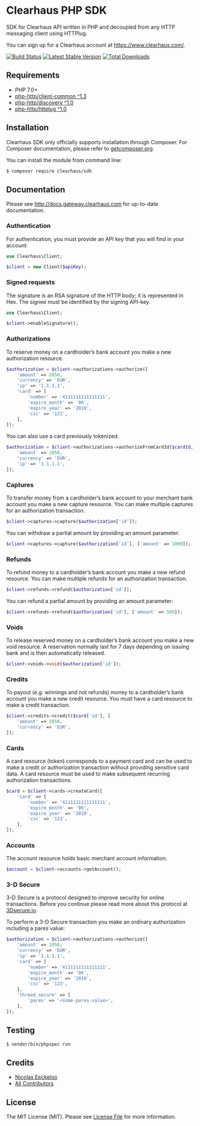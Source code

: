 Clearhaus PHP SDK
=================

SDK for Clearhaus API written in PHP and decoupled from any HTTP messaging client using HTTPlug.

You can sign up for a Clearhaus account at https://www.clearhaus.com/.

[![Build Status](https://img.shields.io/travis/RiskioFr/clearhaus-sdk-php.svg?style=flat)](http://travis-ci.org/RiskioFr/clearhaus-sdk-php)
[![Latest Stable Version](http://img.shields.io/packagist/v/riskio/clearhaus-sdk-php.svg?style=flat)](https://packagist.org/packages/riskio/clearhaus-sdk-php)
[![Total Downloads](http://img.shields.io/packagist/dt/riskio/clearhaus-sdk-php.svg?style=flat)](https://packagist.org/packages/riskio/clearhaus-sdk-php)

## Requirements

* PHP 7.0+
* [php-http/client-common ^1.3](https://github.com/php-http/client-common)
* [php-http/discovery ^1.0](https://github.com/php-http/discovery)
* [php-http/httplug ^1.0](https://github.com/php-http/httplug)

## Installation

Clearhaus SDK only officially supports installation through Composer. For Composer documentation, please refer to
[getcomposer.org](http://getcomposer.org/).

You can install the module from command line:

```sh
$ composer require clearhaus/sdk
```

## Documentation

Please see http://docs.gateway.clearhaus.com for up-to-date documentation.

### Authentication

For authentication, you must provide an API key that you will find in your account:

```php
use Clearhaus\Client;

$client = new Client($apiKey);
```

### Signed requests

The signature is an RSA signature of the HTTP body; it is represented in Hex. The signee must be identified by the signing API-key.

```php
use Clearhaus\Client;

$client->enableSignature();
```

### Authorizations

To reserve money on a cardholder’s bank account you make a new authorization resource.

```php
$authorization = $client->authorizations->authorize([
    'amount' => 2050,
    'currency' => 'EUR',
    'ip' => '1.1.1.1',
    'card' => [
        'number' => '4111111111111111',
        'expire_month' => '06',
        'expire_year' => '2018',
        'csc' => '123',
    ],
]);
```

You can also use a card previously tokenized.

```php
$authorization = $client->authorizations->authorizeFromCardId($cardId, [
    'amount' => 2050,
    'currency' => 'EUR',
    'ip' => '1.1.1.1',
]);
```

### Captures

To transfer money from a cardholder’s bank account to your merchant bank account you make a new capture resource. You can make multiple captures for an authorization transaction.

```php
$client->captures->capture($authorization['id']);
```

You can withdraw a partial amount by providing an amount parameter:

```php
$client->captures->capture($authorization['id'], ['amount' => 1000]);
```

### Refunds

To refund money to a cardholder’s bank account you make a new refund resource. You can make multiple refunds for an authorization transaction.

```php
$client->refunds->refund($authorization['id']);
```

You can refund a partial amount by providing an amount parameter:

```php
$client->refunds->refund($authorization['id'], ['amount' => 500]);
```

### Voids

To release reserved money on a cardholder’s bank account you make a new void resource. A reservation normally last for 7 days depending on issuing bank and is then automatically released.

```php
$client->voids->void($authorization['id']);
```

### Credits

To payout (e.g. winnings and not refunds) money to a cardholder’s bank account you make a new credit resource. You must have a card resource to make a credit transaction.

```php
$client->credits->credit($card['id'], [
    'amount' => 2050,
    'currency' => 'EUR',
]);
```

### Cards

A card resource (token) corresponds to a payment card and can be used to make a credit or authorization transaction without providing sensitive card data. A card resource must be used to make subsequent recurring authorization transactions.

```php
$card = $client->cards->createCard([
    'card' => [
        'number' => '4111111111111111',
        'expire_month' => '06',
        'expire_year' => '2018',
        'csc' => '123',
    ],
]);
```

### Accounts

The account resource holds basic merchant account information.

```php
$account = $client->accounts->getAccount();
```

### 3-D Secure

3-D Secure is a protocol designed to improve security for online transactions. Before you continue please read more about this protocol at [3Dsecure.io](http://docs.3dsecure.io/).

To perform a 3-D Secure transaction you make an ordinary authorization including a pares value:

```php
$authorization = $client->authorizations->authorize([
    'amount' => 2050,
    'currency' => 'EUR',
    'ip' => '1.1.1.1',
    'card' => [
        'number' => '4111111111111111',
        'expire_month' => '06',
        'expire_year' => '2018',
        'csc' => '123',
    ],
    'threed_secure' => [
        'pares' => '<some-pares-value>',
    ],
]);
```

## Testing

``` bash
$ vendor/bin/phpspec run
```

## Credits

- [Nicolas Eeckeloo](https://github.com/neeckeloo)
- [All Contributors](https://github.com/RiskioFr/clearhaus-sdk-php/contributors)


## License

The MIT License (MIT). Please see [License File](https://github.com/RiskioFr/clearhaus-sdk-php/blob/master/LICENSE) for more information.
